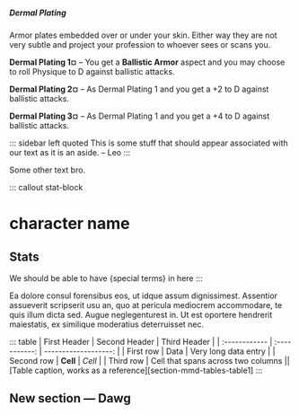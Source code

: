 ##### Dermal Plating

Armor plates embedded over or under your skin. Either way they are not very subtle and project your profession to whoever sees or scans you.

**Dermal Plating 1¤** – You get a **Ballistic Armor** aspect and you may choose to roll Physique to D against ballistic attacks.

**Dermal Plating 2¤** – As Dermal Plating 1 and you get a +2 to D against ballistic attacks.

**Dermal Plating 3¤** – As Dermal Plating 1 and you get a +4 to D against ballistic attacks.

::: sidebar left quoted
This is some stuff that should appear associated with our text as it is an aside.
– Leo
:::

Some other text bro.

::: callout stat-block
# character name

## Stats
We should be able to have {special terms} in here
:::

Ea dolore consul forensibus eos, ut idque assum dignissimest. Assentior assueverit scripserit usu an, quo at pericula mediocrem accommodare, te quis illum dicta sed. Augue neglegenturest in. Ut est oportere hendrerit maiestatis, ex similique moderatius deterruisset nec.

::: table
| First Header  | Second Header | Third Header         |
| :------------ | :-----------: | -------------------: |
| First row     | Data          | Very long data entry |
| Second row    | **Cell**      | *Cell*               |
| Third row     | Cell that spans across two columns  ||
[Table caption, works as a reference][section-mmd-tables-table1]
:::


## New section ​— Dawg

